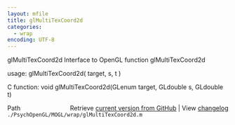 ```yaml
---
layout: mfile
title: glMultiTexCoord2d
categories:
  - wrap
encoding: UTF-8
---
```


glMultiTexCoord2d  Interface to OpenGL function glMultiTexCoord2d

usage:  glMultiTexCoord2d( target, s, t )

C function:  void glMultiTexCoord2d(GLenum target, GLdouble s, GLdouble t)


<div class="code_header" style="text-align:right;">
  <span style="float:left;">Path&nbsp;&nbsp;</span> <span class="counter">Retrieve <a href=
  "https://raw.github.com/Psychtoolbox-3/Psychtoolbox-3/beta/./PsychOpenGL/MOGL/wrap/glMultiTexCoord2d.m">current version from GitHub</a> | View <a href=
  "https://github.com/Psychtoolbox-3/Psychtoolbox-3/commits/beta/./PsychOpenGL/MOGL/wrap/glMultiTexCoord2d.m">changelog</a></span>
</div>
<div class="code">
  <code>./PsychOpenGL/MOGL/wrap/glMultiTexCoord2d.m</code>
</div>
